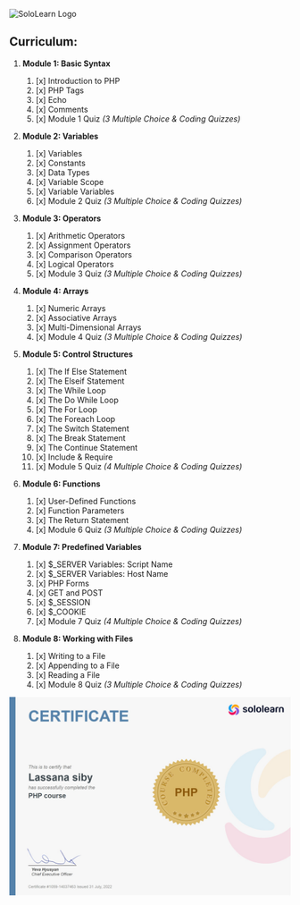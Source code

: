 ![SoloLearn Logo](https://i.imgur.com/7GLNRQn.png)



## Curriculum: 
1. **Module 1: Basic Syntax**
    1. [x] Introduction to PHP
    1. [x] PHP Tags
    1. [x] Echo
    1. [x] Comments
    1. [x] Module 1 Quiz *(3 Multiple Choice & Coding Quizzes)*

1. **Module 2: Variables**
    1. [x] Variables
    1. [x] Constants
    1. [x] Data Types
    1. [x] Variable Scope
    1. [x] Variable Variables
    1. [x] Module 2 Quiz *(3 Multiple Choice & Coding Quizzes)*

1. **Module 3: Operators**
    1. [x] Arithmetic Operators
    1. [x] Assignment Operators
    1. [x] Comparison Operators
    1. [x] Logical Operators
    1. [x] Module 3 Quiz *(3 Multiple Choice & Coding Quizzes)*

1. **Module 4: Arrays**
    1. [x] Numeric Arrays
    1. [x] Associative Arrays
    1. [x] Multi-Dimensional Arrays
    1. [x] Module 4 Quiz *(3 Multiple Choice & Coding Quizzes)*

1. **Module 5: Control Structures**
    1. [x] The If Else Statement
    1. [x] The Elseif Statement
    1. [x] The While Loop
    1. [x] The Do While Loop
    1. [x] The For Loop
    1. [x] The Foreach Loop
    1. [x] The Switch Statement
    1. [x] The Break Statement
    1. [x] The Continue Statement
    1. [x] Include & Require
    1. [x] Module 5 Quiz *(4 Multiple Choice & Coding Quizzes)*

1. **Module 6: Functions**
    1. [x] User-Defined Functions
    1. [x] Function Parameters
    1. [x] The Return Statement
    1. [x] Module 6 Quiz *(3 Multiple Choice & Coding Quizzes)*

1. **Module 7: Predefined Variables**
    1. [x] $_SERVER Variables: Script Name
    1. [x] $_SERVER Variables: Host Name
    1. [x] PHP Forms
    1. [x] GET and POST
    1. [x] $_SESSION
    1. [x] $_COOKIE
    1. [x] Module 7 Quiz *(4 Multiple Choice & Coding Quizzes)*

1. **Module 8: Working with Files**
    1. [x] Writing to a File
    1. [x] Appending to a File
    1. [x] Reading a File
    1. [x] Module 8 Quiz *(3 Multiple Choice & Coding Quizzes)*
    
 ![sibylassana](https://github.com/sibylassana95/Php-Certification/blob/main/cert-1059-14037463.jpg)   

